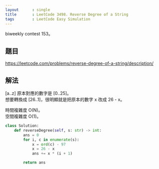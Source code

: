 ```yaml
---
layout      : single
title       : LeetCode 3498. Reverse Degree of a String
tags        : LeetCode Easy Simulation
---
```

biweekly contest 153。

## 題目

<https://leetcode.com/problems/reverse-degree-of-a-string/description/>

## 解法

[a..z] 原本對應的數字是 [0..25]。  
想要轉換成 [26..1]，很明顯就是把原本的數字 x 改成 26 - x。  

時間複雜度 O(N)。  
空間複雜度 O(1)。  

```python
class Solution:
    def reverseDegree(self, s: str) -> int:
        ans = 0
        for i, c in enumerate(s):
            x = ord(c) - 97
            x = 26 - x
            ans += x * (i + 1) 

        return ans
```
